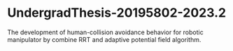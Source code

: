 # UndergradThesis-20195802-2023.2
The development of human-collision avoidance behavior for robotic manipulator by combine RRT and adaptive potential field algorithm.
